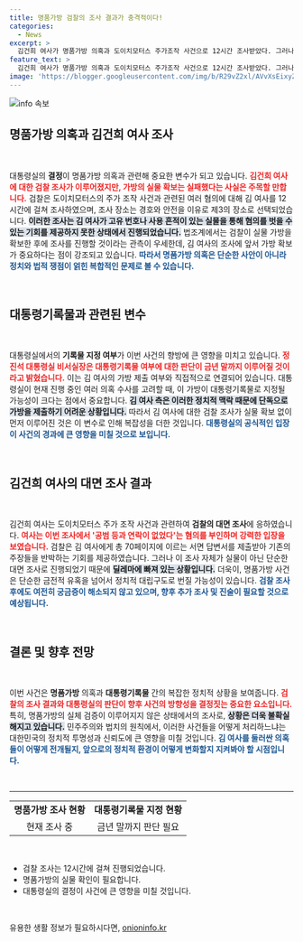 ```yaml
---
title: 명품가방 검찰의 조사 결과가 충격적이다!
categories:
  - News
excerpt: >
  김건희 여사가 명품가방 의혹과 도이치모터스 주가조작 사건으로 12시간 조사받았다. 그러나 검찰은 논란의 핵심인 가방 확보에 실패하며, 대통령기록물 지정 여부가 결정의 열쇠로 떠오르고 있다. 클릭해 진실을 파헤쳐보세요!
feature_text: >
  김건희 여사가 명품가방 의혹과 도이치모터스 주가조작 사건으로 12시간 조사받았다. 그러나 검찰은 논란의 핵심인 가방 확보에 실패하며, 대통령기록물 지정 여부가 결정의 열쇠로 떠오르고 있다. 클릭해 진실을 파헤쳐보세요!
image: 'https://blogger.googleusercontent.com/img/b/R29vZ2xl/AVvXsEixyZcFfHzMRdzZMjFBmAUKJYCLCGyLL1o632UiGVXcaFdKo_bkvkuCioo0uUKlGfBVcT3P84aROyZIXSBEx3Aw5nCQ3pTgDom1WDC4m8eifvWiAmWEEVb4x6G_l8C0QH225ldMjyaFvpxGEBGNO37VmDTDMHGhJPq73UglMfDca1-0aw/s1600/blogspot.png'
---
```


<p><img src="https://blogger.googleusercontent.com/img/b/R29vZ2xl/AVvXsEixyZcFfHzMRdzZMjFBmAUKJYCLCGyLL1o632UiGVXcaFdKo_bkvkuCioo0uUKlGfBVcT3P84aROyZIXSBEx3Aw5nCQ3pTgDom1WDC4m8eifvWiAmWEEVb4x6G_l8C0QH225ldMjyaFvpxGEBGNO37VmDTDMHGhJPq73UglMfDca1-0aw/s1600/blogspot.png" alt="info 속보" /></p>

<h2 data-ke-size="size26">명품가방 의혹과 김건희 여사 조사</h2>

<p data-ke-size="size16">&nbsp;</p>

<p>대통령실의 <b>결정</b>이 명품가방 의혹과 관련해 중요한 변수가 되고 있습니다. <b><span style="color: #ee2323;">김건희 여사에 대한 검찰 조사가 이루어졌지만, 가방의 실물 확보는 실패했다는 사실은 주목할 만합니다.</span></b> 검찰은 도이치모터스의 주가 조작 사건과 관련된 여러 혐의에 대해 김 여사를 12시간에 걸쳐 조사하였으며, 조사 장소는 경호와 안전을 이유로 제3의 장소로 선택되었습니다. <b><span style="background-color: #21538527;">이러한 조사는 김 여사가 고유 번호나 사용 흔적이 있는 실물을 통해 혐의를 벗을 수 있는 기회를 제공하지 못한 상태에서 진행되었습니다.</span></b> 법조계에서는 검찰이 실물 가방을 확보한 후에 조사를 진행할 것이라는 관측이 우세한데, 김 여사의 조사에 앞서 가방 확보가 중요하다는 점이 강조되고 있습니다. <b><span style="color: #1a5490;">따라서 명품가방 의혹은 단순한 사안이 아니라 정치와 법적 쟁점이 얽힌 복합적인 문제로 볼 수 있습니다.</span></b></p>

<p data-ke-size="size16">&nbsp;</p>

<h2 data-ke-size="size26">대통령기록물과 관련된 변수</h2>

<p data-ke-size="size16">&nbsp;</p>

<p>대통령실에서의 <b>기록물 지정 여부</b>가 이번 사건의 향방에 큰 영향을 미치고 있습니다. <b><span style="color: #ee2323;">정진석 대통령실 비서실장은 대통령기록물 여부에 대한 판단이 금년 말까지 이루어질 것이라고 밝혔습니다.</span></b> 이는 김 여사의 가방 제출 여부와 직접적으로 연결되어 있습니다. 대통령실이 현재 진행 중인 여러 의혹 수사를 고려할 때, 이 가방이 대통령기록물로 지정될 가능성이 크다는 점에서 중요합니다. <b><span style="background-color: #21538527;">김 여사 측은 이러한 정치적 맥락 때문에 단독으로 가방을 제출하기 어려운 상황입니다.</span></b> 따라서 김 여사에 대한 검찰 조사가 실물 확보 없이 먼저 이루어진 것은 이 변수로 인해 복잡성을 더한 것입니다. <b><span style="color: #1a5490;">대통령실의 공식적인 입장이 사건의 경과에 큰 영향을 미칠 것으로 보입니다.</span></b></p>

<p data-ke-size="size16">&nbsp;</p>

<h2 data-ke-size="size26">김건희 여사의 대면 조사 결과</h2>

<p data-ke-size="size16">&nbsp;</p>

<p>김건희 여사는 도이치모터스 주가 조작 사건과 관련하여 <b>검찰의 대면 조사</b>에 응하였습니다. <b><span style="color: #ee2323;">여사는 이번 조사에서 '공범 등과 연락이 없었다'는 혐의를 부인하며 강력한 입장을 보였습니다.</span></b> 검찰은 김 여사에게 총 70페이지에 이르는 서면 답변서를 제출받아 기존의 주장들을 반박하는 기회를 제공하였습니다. 그러나 이 조사 자체가 실물이 아닌 단순한 대면 조사로 진행되었기 때문에 <b><span style="background-color: #21538527;">딜레마에 빠져 있는 상황입니다.</span></b> 더욱이, 명품가방 사건은 단순한 금전적 유혹을 넘어서 정치적 대립구도로 번질 가능성이 있습니다. <b><span style="color: #1a5490;">검찰 조사 후에도 여전히 궁금증이 해소되지 않고 있으며, 향후 추가 조사 및 진술이 필요할 것으로 예상됩니다.</span></b></p>

<p data-ke-size="size16">&nbsp;</p>

<h2 data-ke-size="size26">결론 및 향후 전망</h2>

<p data-ke-size="size16">&nbsp;</p>

<p>이번 사건은 <b>명품가방</b> 의혹과 <b>대통령기록물</b> 간의 복잡한 정치적 상황을 보여줍니다. <b><span style="color: #ee2323;">검찰의 조사 결과와 대통령실의 판단이 향후 사건의 방향성을 결정짓는 중요한 요소입니다.</span></b> 특히, 명품가방의 실체 검증이 이루어지지 않은 상태에서의 조사로, <b><span style="background-color: #21538527;">상황은 더욱 불확실해지고 있습니다.</span></b> 민주주의와 법치의 원칙에서, 이러한 사건들을 어떻게 처리하느냐는 대한민국의 정치적 투명성과 신뢰도에 큰 영향을 미칠 것입니다. <b><span style="color: #1a5490;">김 여사를 둘러싼 의혹들이 어떻게 전개될지, 앞으로의 정치적 환경이 어떻게 변화할지 지켜봐야 할 시점입니다.</span></b></p>

<p data-ke-size="size16">&nbsp;</p>

<hr>

<table style="width: 100%; border-collapse: collapse;">
  <tr>
    <td style="text-align: center; height: 17px;"><b>명품가방 조사 현황</b></td>
    <td style="text-align: center; height: 17px;"><b>대통령기록물 지정 현황</b></td>
  </tr>
  <tr>
    <td style="text-align: center; height: 17px;">현재 조사 중</td>
    <td style="text-align: center; height: 17px;">금년 말까지 판단 필요</td>
  </tr>
</table>

<p data-ke-size="size16">&nbsp;</p>

<ul>
  <li>검찰 조사는 12시간에 걸쳐 진행되었습니다.</li>
  <li>명품가방의 실물 확인이 필요합니다.</li>
  <li>대통령실의 결정이 사건에 큰 영향을 미칠 것입니다.</li>
</ul>

<p data-ke-size="size16">&nbsp;</p>
유용한 생활 정보가 필요하시다면, <a href="https://onioninfo.kr" rel="dofollow">onioninfo.kr</a>


